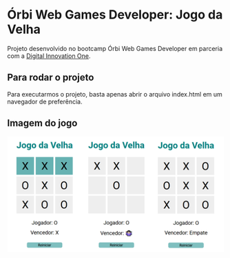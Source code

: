 # Órbi Web Games Developer: Jogo da Velha

Projeto desenvolvido no bootcamp Órbi Web Games Developer em parceria com a [Digital Innovation One](https://digitalinnovation.one).

## Para rodar o projeto

Para executarmos o projeto, basta apenas abrir o arquivo index.html em um navegador de preferência.

## Imagem do jogo

![Jogo da Velha](jogo.png)